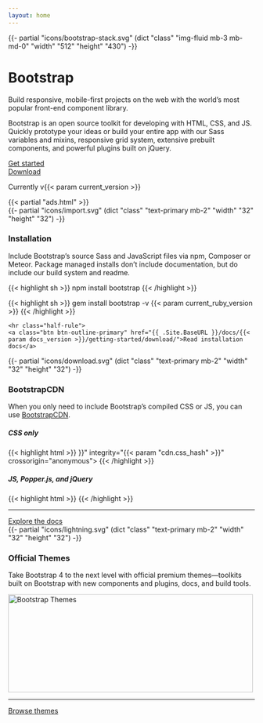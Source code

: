 ```yaml
---
layout: home
---
```


<main class="bd-masthead" id="content" role="main">
  <div class="container">
    <div class="row align-items-center">
      <div class="col-6 mx-auto col-md-6 order-md-2">
        {{- partial "icons/bootstrap-stack.svg" (dict "class" "img-fluid mb-3 mb-md-0" "width" "512" "height" "430") -}}
      </div>
      <div class="col-md-6 order-md-1 text-center text-md-left pr-md-5">
        <h1 class="mb-3 bd-text-purple-bright">Bootstrap</h1>
        <p class="lead">
          Build responsive, mobile-first projects on the web with the world’s most popular front-end component library.
        </p>
        <p class="lead mb-4">
          Bootstrap is an open source toolkit for developing with HTML, CSS, and JS. Quickly prototype your ideas or build your entire app with our Sass variables and mixins, responsive grid system, extensive prebuilt components, and powerful plugins built on jQuery.
        </p>
        <div class="row mx-n2">
          <div class="col-md px-2">
            <a href="{{ .Site.BaseURL }}/docs/{{< param docs_version >}}/getting-started/introduction/" class="btn btn-lg btn-bd-primary w-100 mb-3" onclick="ga('send', 'event', 'Jumbotron actions', 'Get started', 'Get started');">Get started</a>
          </div>
          <div class="col-md px-2">
            <a href="{{ .Site.BaseURL }}/docs/{{< param docs_version >}}/getting-started/download/" class="btn btn-lg btn-outline-secondary w-100 mb-3" onclick="ga('send', 'event', 'Jumbotron actions', 'Download', 'Download {{< param current_version >}}');">Download</a>
          </div>
        </div>
        <p class="text-muted mb-0">
          Currently v{{< param current_version >}}
        </p>
      </div>
    </div>
    {{< partial "ads.html" >}}
  </div>
</main>

<div class="masthead-followup row m-0 border border-white">
  <div class="col-12 col-md-4 p-3 p-md-5 bg-light border border-white">
    <!-- Icon by Bytesize https://github.com/danklammer/bytesize-icons -->
    {{- partial "icons/import.svg" (dict "class" "text-primary mb-2" "width" "32" "height" "32") -}}
    <h3>Installation</h3>
    <p>Include Bootstrap’s source Sass and JavaScript files via npm, Composer or Meteor. Package managed installs don’t include documentation, but do include our build system and readme.</p>

{{< highlight sh >}}
npm install bootstrap
{{< /highlight >}}

{{< highlight sh >}}
gem install bootstrap -v {{< param current_ruby_version >}}
{{< /highlight >}}

    <hr class="half-rule">
    <a class="btn btn-outline-primary" href="{{ .Site.BaseURL }}/docs/{{< param docs_version >}}/getting-started/download/">Read installation docs</a>
  </div>

  <div class="col-12 col-md-4 p-3 p-md-5 bg-light border border-white">
    <!-- Icon by Bytesize https://github.com/danklammer/bytesize-icons -->
    {{- partial "icons/download.svg" (dict "class" "text-primary mb-2" "width" "32" "height" "32") -}}
    <h3>BootstrapCDN</h3>
    <p>When you only need to include Bootstrap’s compiled CSS or JS, you can use <a href="https://www.bootstrapcdn.com/">BootstrapCDN</a>.</p>

<h5>CSS only</h5>
{{< highlight html >}}
<link rel="stylesheet" href="{{< param "cdn.css" >}}" integrity="{{< param "cdn.css_hash" >}}" crossorigin="anonymous">
{{< /highlight >}}

<h5>JS, Popper.js, and jQuery</h5>
{{< highlight html >}}
<script src="{{< param "cdn.jquery" >}}" integrity="{{< param "cdn.jquery_hash" >}}" crossorigin="anonymous"></script>
<script src="{{< param "cdn.popper" >}}" integrity="{{< param "cdn.popper_hash" >}}" crossorigin="anonymous"></script>
<script src="{{< param "cdn.js" >}}" integrity="{{< param "cdn.js_hash" >}}" crossorigin="anonymous"></script>
{{< /highlight >}}
    <hr class="half-rule">
    <a class="btn btn-outline-primary" href="{{ .Site.BaseURL }}/docs/{{< param docs_version >}}/layout/overview/">Explore the docs</a>
  </div>

  <div class="col-12 col-md-4 p-3 p-md-5 bg-light border border-white">
    <!-- Icon by Bytesize https://github.com/danklammer/bytesize-icons -->
    {{- partial "icons/lightning.svg" (dict "class" "text-primary mb-2" "width" "32" "height" "32") -}}
    <h3>Official Themes</h3>
    <p>
      Take Bootstrap 4 to the next level with official premium themes—toolkits built on Bootstrap with new components and plugins, docs, and build tools.
    </p>
    <img class="img-fluid mt-3 mx-auto" srcset="{{ .Site.BaseURL }}/docs/{{< param docs_version >}}/assets/img/bootstrap-themes.png,
                                                {{ .Site.BaseURL }}/docs/{{< param docs_version >}}/assets/img/bootstrap-themes@2x.png 2x"
                                        src="{{ .Site.BaseURL }}/docs/{{< param docs_version >}}/assets/img/bootstrap-themes.png" alt="Bootstrap Themes" width="500" height="200">
    <hr class="half-rule">
    <a href="{{< param themes >}}/" class="btn btn-outline-primary">Browse themes</a>
  </div>
</div>
